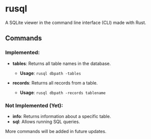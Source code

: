 # rusql

A SQLite viewer in the command line interface (CLI) made with Rust.

## Commands

### Implemented:

* **tables**: Returns all table names in the database.
  * **Usage**: `rusql dbpath -tables`

* **records**: Returns all records from a table.
  * **Usage**: `rusql dbpath -records tablename`

### Not Implemented (Yet):

* **info**: Returns information about a specific table.
* **sql**: Allows running SQL queries.

More commands will be added in future updates.
